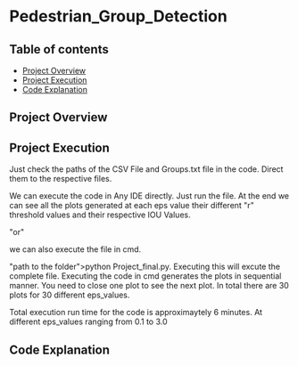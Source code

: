 # Pedestrian_Group_Detection

## Table of contents
* [Project Overview](#project-overview)
* [Project Execution](#project-execution)
* [Code Explanation](#code-explanation)

## Project Overview

## Project Execution
Just check the paths of the CSV File and Groups.txt file in the code.
Direct them to the respective files.

We can execute the code in Any IDE directly. Just run the file.
At the end we can see all the plots generated at each eps value their different "r" threshold values 
and their respective IOU Values.

"or"

we can also execute the file in cmd.

"path to the folder">python Project_final.py.  Executing this will excute the complete file.
Executing the code in cmd generates the plots in sequential manner. You need to close one plot to see 
the next plot. In total there are 30 plots for 30 different eps_values.


Total execution run time for the code is approximaytely 6 minutes. 
At different eps_values ranging from 0.1 to 3.0

## Code Explanation


